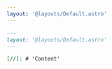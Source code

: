 ```yaml
---
layout: '@layouts/Default.astro'
---
```


```md
---
layout: '@layouts/Default.astro'
---

[//]: # 'Content'
```
